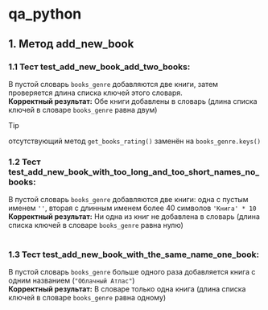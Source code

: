 # qa_python

## 1. Метод add_new_book
### 1.1 Тест test_add_new_book_add_two_books:  
В пустой словарь ```books_genre``` добавляются две книги, затем проверяется длина списка ключей этого словаря.<br>
**Корректный результат:** Обе книги добавлены в словарь (длина списка ключей в словаре ```books_genre``` равна двум)<br>
> [!TIP]  
> отсутствующий метод ```get_books_rating()``` заменён на ```books_genre.keys()```  
  
### 1.2 Тест test_add_new_book_with_too_long_and_too_short_names_no_books:
В пустой словарь ```books_genre``` добавляются две книги: одна с пустым именем ```''```, вторая с длинным именем более 40 символов ```'Книга' * 10```<br>
**Корректный результат:** Ни одна из книг не добавлена в словарь (длина списка ключей в словаре ```books_genre``` равна нулю)<br>
<br>
### 1.3 Тест test_add_new_book_with_the_same_name_one_book:
В пустой словарь ```books_genre``` больше одного раза добавляется книга с одним названием (```"Облачный Атлас"```)<br>
**Корректный результат:** В словаре только одна книга (длина списка ключей в словаре ```books_genre``` равна одному)<br>
<br>
